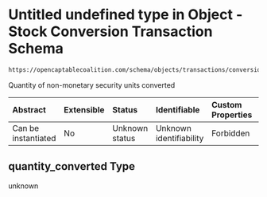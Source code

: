 # Untitled undefined type in Object - Stock Conversion Transaction Schema

```txt
https://opencaptablecoalition.com/schema/objects/transactions/conversion/stock_conversion#/properties/quantity_converted
```

Quantity of non-monetary security units converted

| Abstract            | Extensible | Status         | Identifiable            | Custom Properties | Additional Properties | Access Restrictions | Defined In                                                                                                                      |
| :------------------ | :--------- | :------------- | :---------------------- | :---------------- | :-------------------- | :------------------ | :------------------------------------------------------------------------------------------------------------------------------ |
| Can be instantiated | No         | Unknown status | Unknown identifiability | Forbidden         | Allowed               | none                | [StockConversion.schema.json*](../../schema/objects/transactions/conversion/StockConversion.schema.json "open original schema") |

## quantity_converted Type

unknown
